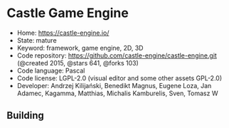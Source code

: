 # Castle Game Engine

- Home: https://castle-engine.io/
- State: mature
- Keyword: framework, game engine, 2D, 3D
- Code repository: https://github.com/castle-engine/castle-engine.git (@created 2015, @stars 641, @forks 103)
- Code language: Pascal
- Code license: LGPL-2.0 (visual editor and some other assets GPL-2.0)
- Developer: Andrzej Kilijański, Benedikt Magnus, Eugene Loza, Jan Adamec, Kagamma, Matthias, Michalis Kamburelis, Sven, Tomasz W

## Building


